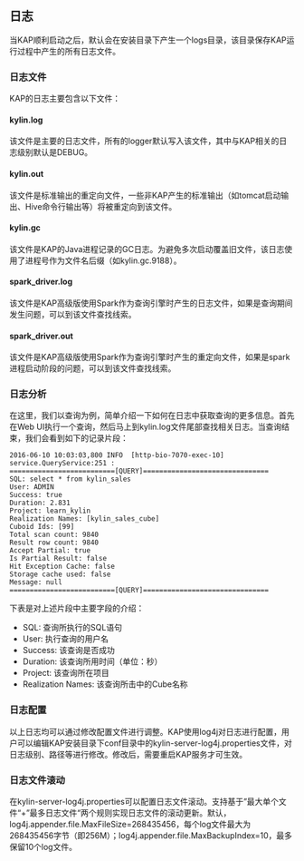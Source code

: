 ## 日志
当KAP顺利启动之后，默认会在安装目录下产生一个logs目录，该目录保存KAP运行过程中产生的所有日志文件。

### 日志文件
KAP的日志主要包含以下文件：
#### kylin.log
该文件是主要的日志文件，所有的logger默认写入该文件，其中与KAP相关的日志级别默认是DEBUG。

#### kylin.out
该文件是标准输出的重定向文件，一些非KAP产生的标准输出（如tomcat启动输出、Hive命令行输出等）将被重定向到该文件。
#### kylin.gc
该文件是KAP的Java进程记录的GC日志。为避免多次启动覆盖旧文件，该日志使用了进程号作为文件名后缀（如kylin.gc.9188）。

#### spark_driver.log

该文件是KAP高级版使用Spark作为查询引擎时产生的日志文件，如果是查询期间发生问题，可以到该文件查找线索。

#### spark_driver.out
该文件是KAP高级版使用Spark作为查询引擎时产生的重定向文件，如果是spark进程启动阶段的问题，可以到该文件查找线索。

### 日志分析

在这里，我们以查询为例，简单介绍一下如何在日志中获取查询的更多信息。首先在Web UI执行一个查询，然后马上到kylin.log文件尾部查找相关日志。当查询结束，我们会看到如下的记录片段：

```
2016-06-10 10:03:03,800 INFO  [http-bio-7070-exec-10] service.QueryService:251 :
==========================[QUERY]===============================
SQL: select * from kylin_sales
User: ADMIN
Success: true
Duration: 2.831
Project: learn_kylin
Realization Names: [kylin_sales_cube]
Cuboid Ids: [99]
Total scan count: 9840
Result row count: 9840
Accept Partial: true
Is Partial Result: false
Hit Exception Cache: false
Storage cache used: false
Message: null
==========================[QUERY]===============================
```
下表是对上述片段中主要字段的介绍：

* SQL: 查询所执行的SQL语句
* User: 执行查询的用户名
* Success: 该查询是否成功
* Duration: 该查询所用时间（单位：秒）
* Project: 该查询所在项目
* Realization Names: 该查询所击中的Cube名称

### 日志配置
以上日志均可以通过修改配置文件进行调整。KAP使用log4j对日志进行配置，用户可以编辑KAP安装目录下conf目录中的kylin-server-log4j.properties文件，对日志级别、路径等进行修改。修改后，需要重启KAP服务才可生效。

### 日志文件滚动

在kylin-server-log4j.properties可以配置日志文件滚动。支持基于”最大单个文件“+”最多日志文件“两个规则实现日志文件的滚动更新。默认，log4j.appender.file.MaxFileSize=268435456，每个log文件最大为268435456字节（即256M）；log4j.appender.file.MaxBackupIndex=10，最多保留10个log文件。


